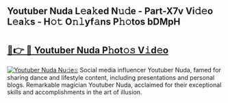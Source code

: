## Youtuber Nuda L𝚎a𝚔ed N𝚞𝚍e - Part-X7v Vi𝚍𝚎o L𝚎a𝚔s - H𝚘𝚝 O𝚗𝚕yf𝚊ns P𝚑𝚘tos bDMpH

# <h2><a href="http://kf3uy35.oniu.top/?m=Youtuber+Nuda">🔗👉 🔴 Youtuber Nuda P𝚑ot𝚘𝚜 V𝚒d𝚎o</a></h2>

[![Youtuber Nuda Nu𝚍e𝚜](https://i.imgur.com/0qMVB7G.gif)](http://kf3uy35.oniu.top/?m=Youtuber+Nuda)
Social media influencer Youtuber Nuda, famed for sharing dance and lifestyle content, including presentations and personal blogs. Remarkable magician Youtuber Nuda, acclaimed for their exceptional skills and accomplishments in the art of illusion.  
